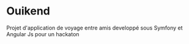 Ouikend
=====

Projet d'application de voyage entre amis developpé sous Symfony et Angular Js pour un hackaton
